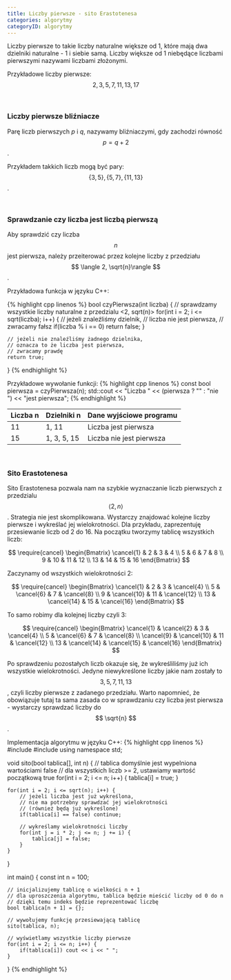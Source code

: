 ```yaml
---
title: Liczby pierwsze - sito Erastotenesa
categories: algorytmy
categoryID: algorytmy
---
```

Liczby pierwsze to takie liczby naturalne większe od 1, które mają dwa dzielniki naturalne - 1 i siebie samą. Liczby większe od 1 niebędące liczbami pierwszymi nazywami liczbami złożonymi.

Przykładowe liczby pierwsze: $$ 2, 3, 5, 7, 11, 13, 17 $$

<br />

### Liczby pierwsze bliźniacze
Parę liczb pierwszych *p* i *q*, nazywamy bliźniaczymi, gdy zachodzi równość $$ p = q + 2 $$.

Przykładem takkich liczb mogą być pary: $$ \{3, 5\}, \{5, 7\}, \{11, 13\} $$.

<br />

### Sprawdzanie czy liczba jest liczbą pierwszą
Aby sprawdzić czy liczba $$ n $$ jest pierwsza, należy przeiterować przez kolejne liczby z przedziału $$ \langle 2, \sqrt{n}\rangle $$.

Przykładowa funkcja w języku C++:

{% highlight cpp linenos %}
bool czyPierwsza(int liczba) {
	// sprawdzamy wszystkie liczby naturalne z przedzialu <2, sqrt(n)>
	for(int i = 2; i <= sqrt(liczba); i++) {
		// jeżeli znaleźliśmy dzielnik,
		// liczba nie jest pierwsza,
		// zwracamy fałsz
		if(liczba % i == 0) return false;
	}

	// jeżeli nie znaleźliśmy żadnego dzielnika,
	// oznacza to że liczba jest pierwsza,
	// zwracamy prawdę
	return true;
}
{% endhighlight %}

Przykładowe wywołanie funkcji:
{% highlight cpp linenos %}
const bool pierwsza = czyPierwsza(n);
std::cout << "Liczba " << (pierwsza ? "" : "nie ") << "jest pierwsza";
{% endhighlight %}

Liczba n | Dzielniki n | Dane wyjściowe programu
--- | --- | ---
11 | 1, 11 | Liczba jest pierwsza
15 | 1, 3, 5, 15 | Liczba nie jest pierwsza

<br />

### Sito Erastotenesa

Sito Erastotenesa pozwala nam na szybkie wyznaczanie liczb pierwszych z przedzialu $$ \langle 2, n \rangle $$. Strategia nie jest skomplikowana. Wystarczy znajdować kolejne liczby pierwsze i wykreślać jej wielokrotności. Dla przykładu, zaprezentuję przesiewanie liczb od 2 do 16. Na początku tworzymy tablicę wszystkich liczb:

$$
\require{cancel}
\begin{Bmatrix}
 \cancel{1} & 2 & 3 & 4 \\ 
 5 & 6 & 7 & 8 \\ 
 9 & 10 & 11 & 12 \\ 
 13 & 14 & 15 & 16 
\end{Bmatrix}
$$

Zaczynamy od wszystkich wielokrotności 2:

$$
\require{cancel}
\begin{Bmatrix}
 \cancel{1} & 2 & 3 & \cancel{4} \\ 
 5 & \cancel{6} & 7 & \cancel{8} \\ 
 9 & \cancel{10} & 11 & \cancel{12} \\ 
 13 & \cancel{14} & 15 & \cancel{16} 
\end{Bmatrix}
$$

To samo robimy dla kolejnej liczby czyli 3:

$$
\require{cancel}
\begin{Bmatrix}
 \cancel{1} & \cancel{2} & 3 & \cancel{4} \\ 
 5 & \cancel{6} & 7 & \cancel{8} \\ 
 \cancel{9} & \cancel{10} & 11 & \cancel{12} \\ 
 13 & \cancel{14} & \cancel{15} & \cancel{16} 
\end{Bmatrix}
$$

Po sprawdzeniu pozostałych liczb okazuje się, że wykreśliliśmy już ich wszystkie wielokrotności. Jedyne niewykreślone liczby jakie nam zostały to $$ 3, 5, 7, 11, 13 $$, czyli liczby pierwsze z zadanego przedziału. Warto napomnieć, że obowiązuje tutaj ta sama zasada co w sprawdzaniu czy liczba jest pierwsza - wystarczy sprawdzać liczby do $$ \sqrt{n} $$.

Implementacja algorytmu w języku C++:
{% highlight cpp linenos %}
#include <iostream>
#include <cmath>
using namespace std;

void sito(bool tablica[], int n) {
	// tablica domyślnie jest wypelniona wartościami false
	// dla wszystkich liczb >= 2, ustawiamy wartość początkową true
	for(int i = 2; i <= n; i++) {
		tablica[i] = true;
	}
	
	for(int i = 2; i <= sqrt(n); i++) {
		// jeżeli liczba jest już wykreślona,
		// nie ma potrzebny sprawdzać jej wielokrotności
		// (również będą już wykreślone)
		if(tablica[i] == false) continue;
		
		// wykreślamy wielokrotności liczby
		for(int j = i * 2; j <= n; j += i) {
			tablica[j] = false;
		}
	}
}

int main() {
	const int n = 100;
	
	// inicjalizujemy tablicę o wielkości n + 1
	// dla uproszczenia algorytmu, tablica będzie mieścić liczby od 0 do n
	// dzięki temu indeks będzie reprezentować liczbę
	bool tablica[n + 1] = {};
	
	// wywołujemy funkcję przesiewającą tablicę
	sito(tablica, n);
	
	// wyświetlamy wszystkie liczby pierwsze
	for(int i = 2; i <= n; i++) {
		if(tablica[i]) cout << i << " ";
	}
}
{% endhighlight %}